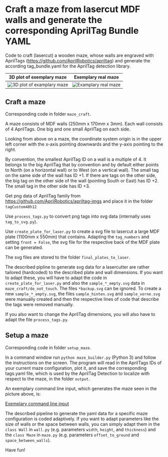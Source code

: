 # Craft a maze from lasercut MDF walls and generate the corresponding AprilTag Bundle YAML
Code to craft (lasercut) a wooden maze, whose walls are engraved with AprilTags (https://github.com/AprilRobotics/apriltag) and generate the according  tag_bundle.yaml for the AprilTag detection library.

3D plot of exemplary maze            |  Exemplary real maze 
:-------------------------:|:-------------------------:
![3D plot of examplary maze](<img src="https://github.com/NikHoh/apriltag-maze/blob/main/maze_setup/images/plot_maze.png" width="1000" />)  |  ![Examplary real maze](<img src="https://github.com/NikHoh/apriltag-maze/blob/main/maze_setup/images/image_maze.png" width="1000" />)

## Craft a maze

Corresponding code in folder `maze_craft`.

A maze consists of MDF walls (250mm x 170mm x 3mm). Each wall consists of 4 AprilTags. One big and one small AprilTag on each side. 

Looking from above on a maze, the coordinate system origin is in the upper left corner with the x-axis pointing downwards and the y-axis pointing to the right.

By convention, the smallest AprilTag ID on a wall is a multiple of 4. It belongs to the big AprilTag that by convention and by default either points to North (on a horizontal wall) or to West (on a vertical wall). The small tag on the same side of the wall has ID +1. If there are tags on the other side, the big tag on the other side of the wall (pointing South or East) has ID +2. The small tag in the other side has ID +3.

Get png data of AprilTag family from https://github.com/AprilRobotics/apriltag-imgs and place it in the folder `tagCustom48h12`

Use `process_tags.py` to convert png tags into svg data (internally uses `tag_to_svg.py`).

Use `create_plate_for_laser.py` to create a svg file to lasercut a large MDF plate (1100mm x 550mm) that contains. Adapting the `tag_numbers` and setting `front = False`, the svg file for the respective back of the MDF plate can be generated.

The svg files are stored to the folder `final_plates_to_laser`.

The described pipline to generate svg data for a lasercutter are rather tailored (hardcoded) to the described plate and wall dimensions. If you want to adapt these, you will have to adapt the code in `create_plate_for_laser.py` and also the `sample_*_empty.svg` data in `maze_craft/do_not_touch`. The files `*backup.svg` can be ignored. To create a new `sample_*_empty.svg`, the files `sample_hinten.svg` and `sample_vorne.svg` were manually created and then the respective lines of code that describe the tags were removed manually.

If you also want to change the AprilTag dimensions, you will also have to adapt the file `process_tags.py`.

## Setup a maze

Corresponding code in folder `setup_maze`.

In a command window run `python maze_builder.py` (Python 3) and follow the instructions on the screen. The program will read in the AprilTags IDs of your current maze configuration, plot it, and save the corresponding tags.yaml file, which is used by the AprilTag Detection to localize with respect to the maze, in the folder `output`.

An exemplary command line input, which generates the maze seen in the picture above, is:

[Exemplary command line input](https://github.com/NikHoh/apriltag-maze/blob/main/maze_setup/images/console_example.png)

The described pipeline to generate the yaml data for a specific maze configuration is coded adaptively. If you want to adapt parameters like the size of walls or the space between walls, you can simply adapt them in the `class Wall` in `wall.py` (e.g. parameters `width`, `height`, and `thickness`) and the `class Maze` in  `maze.py` (e.g. parameters `offset_to_ground` and `space_between_walls`).

Have fun!




